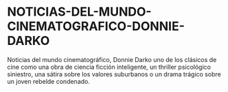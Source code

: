 # NOTICIAS-DEL-MUNDO-CINEMATOGRAFICO-DONNIE-DARKO
Noticias del mundo cinematográfico, Donnie Darko uno de los clásicos de cine como una obra de ciencia ficción inteligente, un thriller psicológico siniestro, una sátira sobre los valores suburbanos o un drama trágico sobre un joven rebelde condenado.
